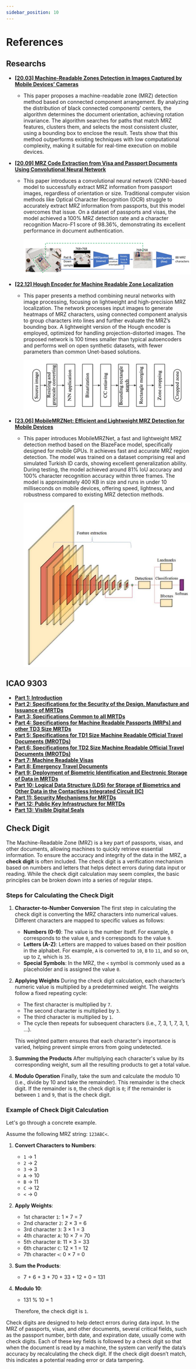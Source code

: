 ```yaml
---
sidebar_position: 10
---
```


# References

## Researchs

- [**[20.03] Machine-Readable Zones Detection in Images Captured by Mobile Devices’ Cameras**](https://www.researchgate.net/publication/344847851_Machine-Readable_Zones_Detection_in_Images_Captured_by_Mobile_Devices'_Cameras)

  - This paper proposes a machine-readable zone (MRZ) detection method based on connected component arrangement. By analyzing the distribution of black connected components’ centers, the algorithm determines the document orientation, achieving rotation invariance. The algorithm searches for paths that match MRZ features, clusters them, and selects the most consistent cluster, using a bounding box to enclose the result. Tests show that this method outperforms existing techniques with low computational complexity, making it suitable for real-time execution on mobile devices.

- [**[20.09] MRZ Code Extraction from Visa and Passport Documents Using Convolutional Neural Network**](https://arxiv.org/abs/2009.05489)

  - This paper introduces a convolutional neural network (CNN)-based model to successfully extract MRZ information from passport images, regardless of orientation or size. Traditional computer vision methods like Optical Character Recognition (OCR) struggle to accurately extract MRZ information from passports, but this model overcomes that issue. On a dataset of passports and visas, the model achieved a 100% MRZ detection rate and a character recognition Macro-F1 score of 98.36%, demonstrating its excellent performance in document authentication.

    ![model arch](./resources/img11.jpg)

- [**[22.12] Hough Encoder for Machine Readable Zone Localization**](https://www.researchgate.net/profile/Vladimir-Arlazarov/publication/366599215_Hough_Encoder_for_Machine_Readable_Zone_Localization/links/64e58a6f0453074fbda7a98c/Hough-Encoder-for-Machine-Readable-Zone-Localization.pdf)

  - This paper presents a method combining neural networks with image processing, focusing on lightweight and high-precision MRZ localization. The network processes input images to generate heatmaps of MRZ characters, using connected component analysis to group characters into lines and further evaluate the MRZ’s bounding box. A lightweight version of the Hough encoder is employed, optimized for handling projection-distorted images. The proposed network is 100 times smaller than typical autoencoders and performs well on open synthetic datasets, with fewer parameters than common Unet-based solutions.

    ![model arch](./resources/img13.jpg)

- [**[23.06] MobileMRZNet: Efficient and Lightweight MRZ Detection for Mobile Devices**](https://www.researchgate.net/figure/MRZ-region-in-simulated-Turkish-ID-document-and-decomposition-of-the-MRZ-region_fig1_371323943)

  - This paper introduces MobileMRZNet, a fast and lightweight MRZ detection method based on the BlazeFace model, specifically designed for mobile GPUs. It achieves fast and accurate MRZ region detection. The model was trained on a dataset comprising real and simulated Turkish ID cards, showing excellent generalization ability. During testing, the model achieved around 81% IoU accuracy and 100% character recognition accuracy within three frames. The model is approximately 400 KB in size and runs in under 10 milliseconds on mobile devices, offering speed, lightness, and robustness compared to existing MRZ detection methods.

    ![model arch](./resources/img12.jpg)

## ICAO 9303

- [**Part 1: Introduction**](https://www.icao.int/publications/Documents/9303_p1_cons_en.pdf)
- [**Part 2: Specifications for the Security of the Design, Manufacture and Issuance of MRTDs**](https://www.icao.int/publications/Documents/9303_p2_cons_en.pdf)
- [**Part 3: Specifications Common to all MRTDs**](https://www.icao.int/publications/Documents/9303_p3_cons_en.pdf)
- [**Part 4: Specifications for Machine Readable Passports (MRPs) and other TD3 Size MRTDs**](https://www.icao.int/publications/Documents/9303_p4_cons_en.pdf)
- [**Part 5: Specifications for TD1 Size Machine Readable Official Travel Documents (MROTDs)**](https://www.icao.int/publications/Documents/9303_p5_cons_en.pdf)
- [**Part 6: Specifications for TD2 Size Machine Readable Official Travel Documents (MROTDs)**](https://www.icao.int/publications/Documents/9303_p6_cons_en.pdf)
- [**Part 7: Machine Readable Visas**](https://www.icao.int/publications/Documents/9303_p7_cons_en.pdf)
- [**Part 8: Emergency Travel Documents**](https://www.icao.int/publications/Documents/9303_p8_cons_en.pdf)
- [**Part 9: Deployment of Biometric Identification and Electronic Storage of Data in MRTDs**](https://www.icao.int/publications/Documents/9303_p9_cons_en.pdf)
- [**Part 10: Logical Data Structure (LDS) for Storage of Biometrics and Other Data in the Contactless Integrated Circuit (IC)**](https://www.icao.int/publications/Documents/9303_p10_cons_en.pdf)
- [**Part 11: Security Mechanisms for MRTDs**](https://www.icao.int/publications/Documents/9303_p11_cons_en.pdf)
- [**Part 12: Public Key Infrastructure for MRTDs**](https://www.icao.int/publications/Documents/9303_p12_cons_en.pdf)
- [**Part 13: Visible Digital Seals**](https://www.icao.int/publications/Documents/9303_p13_cons_en.pdf)

## Check Digit

The Machine-Readable Zone (MRZ) is a key part of passports, visas, and other documents, allowing machines to quickly retrieve essential information. To ensure the accuracy and integrity of the data in the MRZ, a **check digit** is often included. The check digit is a verification mechanism based on numbers and letters that helps detect errors during data input or reading. While the check digit calculation may seem complex, the basic principles can be broken down into a series of regular steps.

### Steps for Calculating the Check Digit

1. **Character-to-Number Conversion**
   The first step in calculating the check digit is converting the MRZ characters into numerical values. Different characters are mapped to specific values as follows:

   - **Numbers (0-9)**: The value is the number itself. For example, `0` corresponds to the value `0`, and `9` corresponds to the value `9`.
   - **Letters (A-Z)**: Letters are mapped to values based on their position in the alphabet. For example, `A` is converted to `10`, `B` to `11`, and so on, up to `Z`, which is `35`.
   - **Special Symbols**: In the MRZ, the `<` symbol is commonly used as a placeholder and is assigned the value `0`.

2. **Applying Weights**
   During the check digit calculation, each character’s numeric value is multiplied by a predetermined weight. The weights follow a fixed repeating cycle:

   - The first character is multiplied by `7`.
   - The second character is multiplied by `3`.
   - The third character is multiplied by `1`.
   - The cycle then repeats for subsequent characters (i.e., 7, 3, 1, 7, 3, 1, ...).

   This weighted pattern ensures that each character's importance is varied, helping prevent simple errors from going undetected.

3. **Summing the Products**
   After multiplying each character's value by its corresponding weight, sum all the resulting products to get a total value.

4. **Modulo Operation**
   Finally, take the sum and calculate the modulo 10 (i.e., divide by 10 and take the remainder). This remainder is the check digit. If the remainder is `0`, the check digit is `0`; if the remainder is between `1` and `9`, that is the check digit.

### Example of Check Digit Calculation

Let's go through a concrete example.

Assume the following MRZ string: `123ABC<`.

1. **Convert Characters to Numbers**:

   - `1` → 1
   - `2` → 2
   - `3` → 3
   - `A` → 10
   - `B` → 11
   - `C` → 12
   - `<` → 0

2. **Apply Weights**:

   - 1st character `1`: 1 × 7 = 7
   - 2nd character `2`: 2 × 3 = 6
   - 3rd character `3`: 3 × 1 = 3
   - 4th character `A`: 10 × 7 = 70
   - 5th character `B`: 11 × 3 = 33
   - 6th character `C`: 12 × 1 = 12
   - 7th character `<`: 0 × 7 = 0

3. **Sum the Products**:

   - 7 + 6 + 3 + 70 + 33 + 12 + 0 = 131

4. **Modulo 10**:

   - 131 % 10 = 1

   Therefore, the check digit is `1`.

Check digits are designed to help detect errors during data input. In the MRZ of passports, visas, and other documents, several critical fields, such as the passport number, birth date, and expiration date, usually come with check digits. Each of these key fields is followed by a check digit so that when the document is read by a machine, the system can verify the data’s accuracy by recalculating the check digit. If the check digit doesn’t match, this indicates a potential reading error or data tampering.
